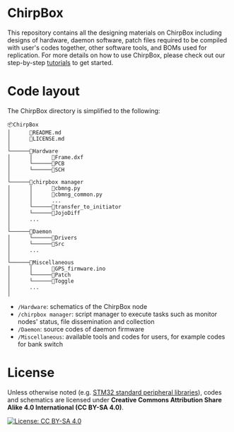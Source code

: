 # ChirpBox
This repository contains all the designing materials on ChirpBox including designs of hardware, daemon software, patch files required to be compiled with user's codes together, other software tools, and BOMs used for replication. For more details on how to use ChirpBox, please check out our step-by-step [tutorials](https://chirpbox.github.io/) to get started.

# Code layout
The ChirpBox directory is simplified to the following:
```
📦ChirpBox
│      📜README.md
│      📜LICENSE.md
│
└──────📂Hardware
│      │      📜Frame.dxf
│      └──────📂PCB
│      └──────📂SCH
│
└──────📂chirpbox manager
│      │      📜cbmng.py
│      │      📜cbmng_common.py
│      │      ...
│      └──────📂transfer_to_initiator
│      └──────📂JojoDiff
│      ...
│
└──────📂Daemon
│      └──────📂Drivers
│      └──────📂Src
│      ...
│
└──────📂Miscellaneous
│      │      📜GPS_firmware.ino
│      └──────📂Patch
│      └──────📂Toggle
│      ...
│
```
- `/Hardware`: schematics of the ChirpBox node
- `/chirpbox manager`: script manager to execute tasks such as monitor nodes' status, file dissemination and collection
- `/Daemon`: source codes of daemon firmware
- `/Miscellaneous`: available tools and codes for users, for example codes for bank switch

# License

Unless otherwise noted (e.g. [STM32 standard peripheral libraries](https://www.st.com/en/embedded-software/stm32-standard-peripheral-libraries.html)), codes and schematics are licensed under **Creative Commons Attribution Share Alike 4.0 International (CC BY-SA 4.0)**.

[![License: CC BY-SA 4.0](https://img.shields.io/badge/License-CC%20BY--SA%204.0-lightgrey.svg)](http://creativecommons.org/licenses/by-sa/4.0/)